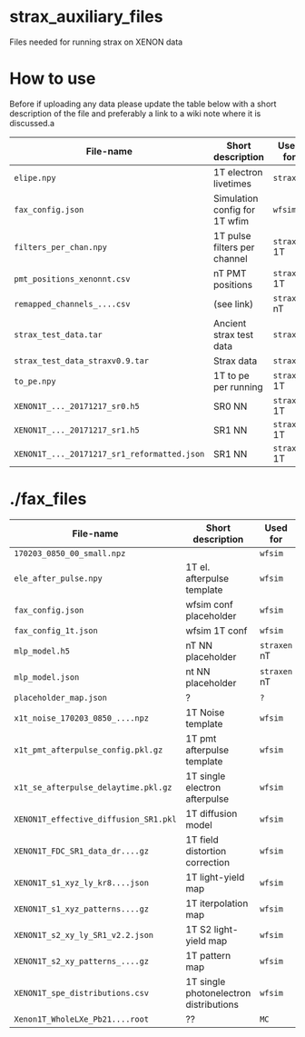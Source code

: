 # strax_auxiliary_files
Files needed for running strax on XENON data

# How to use
Before if uploading any data please update the table below with a short description of the file and preferably a link to a wiki note where it is discussed.a

| File-name                     | Short description             |Used for       | Link      |
| ---------                     | ---------                     | ---------     |---------  |
|`elipe.npy`                    |1T electron livetimes          |`straxen`      |           |
|`fax_config.json`              |Simulation config for 1T wfim  |`wfsim`        |           |
|`filters_per_chan.npy`         |1T pulse filters per channel   |`straxen` 1T   |[link](https://xe1t-wiki.lngs.infn.it/doku.php?id=xenon:xenonnt:analysis:waveforms_team:single_pe_deconvolution) |
|`pmt_positions_xenonnt.csv`    |nT PMT positions               |`straxen` 1T   |[link](https://xe1t-wiki.lngs.infn.it/doku.php?id=xenon:xenonnt:analysis:coordinate_system#analysis_and_pmt_coordinate_system) |
|`remapped_channels_....csv`    |(see link)                     |`straxen` nT   |[link](https://xe1t-wiki.lngs.infn.it/doku.php?id=xenon:xenonnt:dsg:daq:sector_swap) |
|`strax_test_data.tar`          |Ancient strax test data        |`straxen`      |           |
|`strax_test_data_straxv0.9.tar`|Strax data                     |`straxen`      |           |
|`to_pe.npy`                    |1T to pe per running           |`straxen` 1T   |           |
|`XENON1T_..._20171217_sr0.h5`  |SR0 NN                         |`straxen` 1T   |?          |
|`XENON1T_..._20171217_sr1.h5`  |SR1 NN                         |`straxen` 1T   |?          |
|`XENON1T_..._20171217_sr1_reformatted.json` |SR1 NN            |`straxen` 1T   |?          |

# ./fax_files
| File-name                     | Short description             |Used for       | Link      |
| ---------                     | ---------                     | ---------     |---------  |
|`170203_0850_00_small.npz`     |                               |`wfsim`        |           |
|`ele_after_pulse.npy`          |1T el. afterpulse template     |`wfsim`        |           |
|`fax_config.json`              |wfsim conf placeholder         |`wfsim`        |           |
|`fax_config_1t.json`           |wfsim 1T conf                  |`wfsim`        |           |
|`mlp_model.h5`                 |nT NN placeholder              |`straxen` nT   |           |
|`mlp_model.json`               |nt NN placeholder              |`straxen` nT   |           |
|`placeholder_map.json`         |?                              |`?`            |           |
|`x1t_noise_170203_0850_....npz`|1T Noise template              |`wfsim`        |           |
|`x1t_pmt_afterpulse_config.pkl.gz`|1T pmt afterpulse template  |`wfsim`        |           |
|`x1t_se_afterpulse_delaytime.pkl.gz`|1T single electron afterpulse|`wfsim`     |           |
|`XENON1T_effective_diffusion_SR1.pkl`|1T diffusion model       |`wfsim`        |           |
|`XENON1T_FDC_SR1_data_dr....gz`|1T field distortion correction |`wfsim`        |           |
|`XENON1T_s1_xyz_ly_kr8....json`|1T light-yield map             |`wfsim`        |           |
|`XENON1T_s1_xyz_patterns....gz`|1T iterpolation map            |`wfsim`        |           |
|`XENON1T_s2_xy_ly_SR1_v2.2.json`|1T S2 light-yield map         |`wfsim`        |           |
|`XENON1T_s2_xy_patterns_....gz`|1T pattern map                 |`wfsim`        |           |
|`XENON1T_spe_distributions.csv`|1T single photonelectron distributions |`wfsim`|           |
|`Xenon1T_WholeLXe_Pb21....root`|??                             |`MC`           |           |
